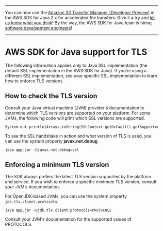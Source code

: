 --------

You can now use the [Amazon S3 Transfer Manager \(Developer Preview\)](https://bit.ly/2WQebiP) in the AWS SDK for Java 2\.x for accelerated file transfers\. Give it a try and [let us know what you think](https://bit.ly/3zT1YYM)\! By the way, the AWS SDK for Java team is hiring [software development engineers](https://github.com/aws/aws-sdk-java-v2/issues/3156)\!

--------

# AWS SDK for Java support for TLS<a name="security-java-tls"></a>

The following information applies only to Java SSL implementation \(the default SSL implementation in the AWS SDK for Java\)\. If you’re using a different SSL implementation, see your specific SSL implementation to learn how to enforce TLS versions\.

## How to check the TLS version<a name="how-to-check-the-tls-version"></a>

Consult your Java virtual machine \(JVM\) provider's documentation to determine which TLS versions are supported on your platform\. For some JVMs, the following code will print which SSL versions are supported\.

```
System.out.println(Arrays.toString(SSLContext.getDefault().getSupportedSSLParameters().getProtocols()));
```

To see the SSL handshake in action and what version of TLS is used, you can use the system property **javax\.net\.debug**\.

```
java app.jar -Djavax.net.debug=ssl
```

## Enforcing a minimum TLS version<a name="enforce-minimum-tls-version"></a>

 The SDK always prefers the latest TLS version supported by the platform and service\. If you wish to enforce a specific minimum TLS version, consult your JVM’s documentation\.

 For OpenJDK\-based JVMs, you can use the system property `jdk.tls.client.protocols`\.

```
java app.jar -Djdk.tls.client.protocols=PROTOCOLS
```

 Consult your JVM's documentation for the supported values of PROTOCOLS\. 